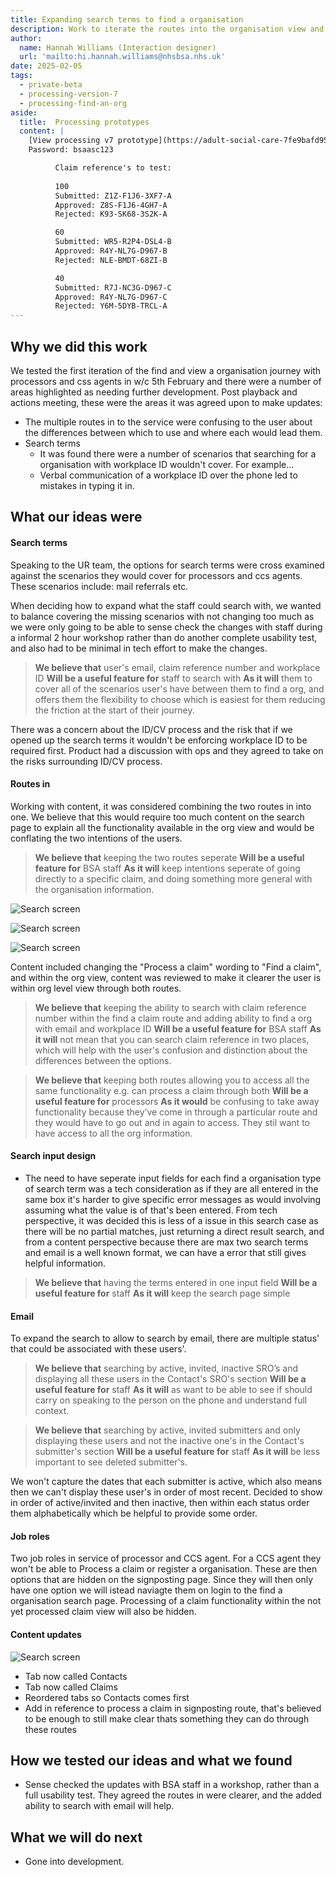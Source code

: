 ```yaml
---
title: Expanding search terms to find a organisation
description: Work to iterate the routes into the organisation view and the search terms used to cover all the scenarios.
author:
  name: Hannah Williams (Interaction designer)
  url: 'mailto:hi.hannah.williams@nhsbsa.nhs.uk'
date: 2025-02-05
tags:
  - private-beta
  - processing-version-7
  - processing-find-an-org
aside:
  title:  Processing prototypes
  content: |
    [View processing v7 prototype](https://adult-social-care-7fe9bafd955a.herokuapp.com/processing/prototypes/design/v7/) 
    Password: bsaasc123

          Claim reference's to test:
          
          100
          Submitted: Z1Z-F1J6-3XF7-A
          Approved: Z8S-F1J6-4GH7-A
          Rejected: K93-SK68-3S2K-A

          60
          Submitted: WR5-R2P4-DSL4-B
          Approved: R4Y-NL7G-D967-B
          Rejected: NLE-BMDT-68ZI-B

          40
          Submitted: R7J-NC3G-D967-C
          Approved: R4Y-NL7G-D967-C
          Rejected: Y6M-5DYB-TRCL-A
---
```


## Why we did this work
We tested the first iteration of the find and view a organisation journey with processors and css agents in w/c 5th February and there were a number of areas highlighted as needing further development. Post playback and actions meeting, these were the areas it was agreed upon to make updates:

- The multiple routes in to the service were confusing to the user about the differences between which to use and where each would lead them. 
- Search terms
  - It was found there were a number of scenarios that searching for a organisation with workplace ID wouldn't cover. For example...
  - Verbal communication of a workplace ID over the phone led to mistakes in typing it in.

## What our ideas were

#### Search terms 
Speaking to the UR team, the options for search terms were cross examined against the scenarios they would cover for processors and ccs agents. These scenarios include: mail referrals etc.

When deciding how to expand what the staff could search with, we wanted to balance covering the missing scenarios with not changing too much as we were only going to be able to sense check the changes with staff during a informal 2 hour workshop rather than do another complete usability test, and also had to be minimal in tech effort to make the changes.

>**We believe that** user's email, claim reference number and workplace ID
>**Will be a useful feature for** staff to search with
>**As it will** them to cover all of the scenarios user's have between them to find a org, and offers them the flexibility to choose which is easiest for them reducing the friction at the start of their journey. 

There was a concern about the ID/CV process and the risk that if we opened up the search terms it wouldn't be enforcing workplace ID to be required first. Product had a discussion with ops and they agreed to take on the risks surrounding ID/CV process. 

#### Routes in 

Working with content, it was considered combining the two routes in into one. We believe that this would require too much content on the search page to explain all the functionality available in the org view and would be conflating the two intentions of the users.

>**We believe that** keeping the two routes seperate
>**Will be a useful feature for** BSA staff
>**As it will** keep intentions seperate of going directly to a specific claim, and doing something more general with the organisation information. 

![Search screen](signposting-page.png "Routes in - signposting page")

![Search screen](find-claim.png "Find a claim search")

![Search screen](find-org.png "Find a organisation search")


Content included changing the "Process a claim" wording to "Find a claim", and within the org view, content was reviewed to make it clearer the user is within org level view through both routes.

>**We believe that** keeping the ability to search with claim reference number within the find a claim route and adding ability to find a org with email and workplace ID
>**Will be a useful feature for** BSA staff
>**As it will** not mean that you can search claim reference in two places, which will help with the user's confusion and distinction about the differences between the options.

>**We believe that** keeping both routes allowing you to access all the same functionality e.g. can process a claim through both
>**Will be a useful feature for** processors
>**As it would** be confusing to take away functionality because they’ve come in through a particular route and they would have to go out and in again to access. They stil want to have access to all the org information.


#### Search input design 
* The need to have seperate input fields for each find a organisation type of search term was a tech consideration as if they are all entered in the same box it's harder to give specific error messages as would involving assuming what the value is of that's been entered. From tech perspective, it was decided this is less of a issue in this search case as there will be no partial matches, just returning a direct result search, and from a content perspective because there are max two search terms and email is a well known format, we can have a error that still gives helpful information.

>**We believe that** having the terms entered in one input field
>**Will be a useful feature for** staff
>**As it will** keep the search page simple


#### Email
To expand the search to allow to search by email, there are multiple status' that could be associated with these users'.

>**We believe that** searching by active, invited, inactive SRO’s and displaying all these users in the Contact's SRO's section
>**Will be a useful feature for** staff
>**As it will** as want to be able to see if should carry on speaking to the person on the phone and understand full context.

>**We believe that** searching by active, invited submitters and only displaying these users and not the inactive one's in the Contact's submitter's section
>**Will be a useful feature for** staff
>**As it will** be less important to see deleted submitter's.

We won't capture the dates that each submitter is active, which also means then we can't display these user's in order of most recent. Decided to show in order of active/invited and then inactive, then within each status order them alphabetically which be helpful to provide some order.


#### Job roles
Two job roles in service of processor and CCS agent.
For a CCS agent they won't be able to Process a claim or register a organisation. These are then options that are hidden on the signposting page. Since they will then only have one option we will istead naviagte them on login to the find a organisation search page. Processing of a claim functionality within the not yet processed claim view will also be hidden. 

#### Content updates

![Search screen](org-view.png "Organisation view")

- Tab now called Contacts
- Tab now called Claims
- Reordered tabs so Contacts comes first
- Add in reference to process a claim in signposting route, that's believed to be enough to still make clear thats something they can do through these routes

## How we tested our ideas and what we found

- Sense checked the updates with BSA staff in a workshop, rather than a full usability test. They agreed the routes in were clearer, and the added ability to search with email will help. 

## What we will do next
- Gone into development.